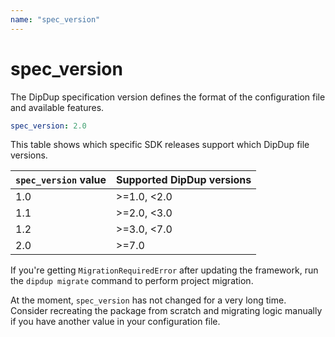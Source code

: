 ```yaml
---
name: "spec_version"
---
```


# spec_version

The DipDup specification version defines the format of the configuration file and available features.

```yaml
spec_version: 2.0
```

This table shows which specific SDK releases support which DipDup file versions.

| `spec_version` value | Supported DipDup versions |
|:-------------------- |:------------------------- |
| 1.0                  | >=1.0, <2.0               |
| 1.1                  | >=2.0, <3.0               |
| 1.2                  | >=3.0, <7.0               |
| 2.0                  | >=7.0                     |

If you're getting `MigrationRequiredError` after updating the framework, run the `dipdup migrate` command to perform project migration.

At the moment, `spec_version` has not changed for a very long time. Consider recreating the package from scratch and migrating logic manually if you have another value in your configuration file.
